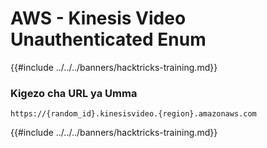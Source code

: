 # AWS - Kinesis Video Unauthenticated Enum

{{#include ../../../banners/hacktricks-training.md}}

### Kigezo cha URL ya Umma
```
https://{random_id}.kinesisvideo.{region}.amazonaws.com
```
{{#include ../../../banners/hacktricks-training.md}}

